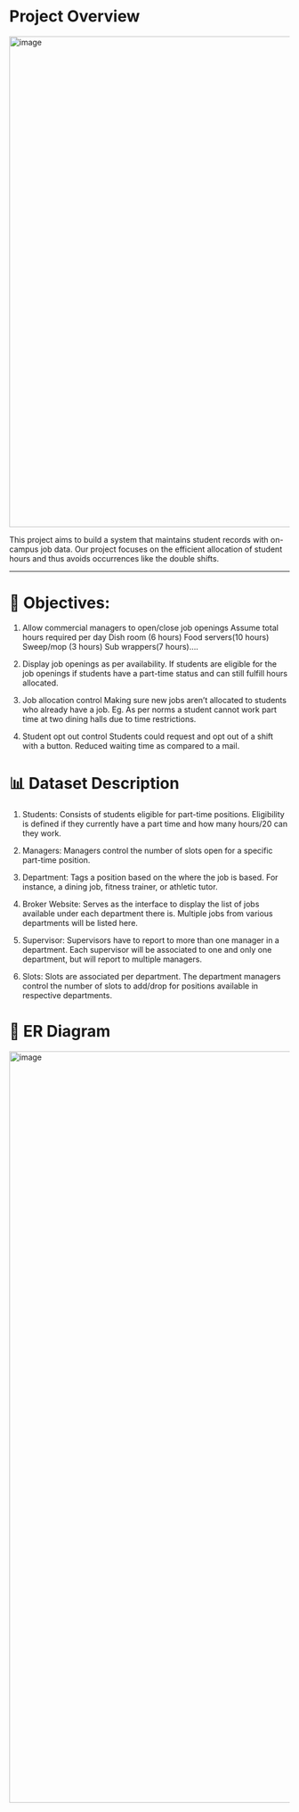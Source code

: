 # Project Overview
<img width="881" alt="image" src="https://github.com/user-attachments/assets/eb2a3d82-4cf3-4504-ac2f-39ba5d29f2c6">

This project aims to build a system that maintains student records with  on-campus job data. Our project focuses on the efficient allocation of student hours and thus avoids occurrences like the double shifts. 

---

# :dart: Objectives:

1. Allow commercial managers to open/close job openings
   Assume total hours required per day 
   Dish room (6 hours)
   Food servers(10 hours)
   Sweep/mop (3 hours)
   Sub wrappers(7 hours)….

2. Display job openings as per availability.
   If students are eligible for the job openings
   if students have a part-time status and can still fulfill hours allocated.

3. Job allocation control
   Making sure new jobs aren’t allocated to students who already have a job.  Eg.  As per norms a student cannot work part time  at two dining halls due to time restrictions.

4. Student opt out control 
   Students could request and opt out of a shift with a button. Reduced waiting  time as compared to a mail.


# :bar_chart: Dataset Description

1. Students: Consists of students eligible for part-time positions. Eligibility is defined if they currently have a part time and how many hours/20 can they work.

2. Managers:  Managers control the number of slots open for a specific part-time position.

3. Department: Tags a position based on the where the job is based. For instance, a dining job, fitness trainer, or athletic tutor.

4. Broker Website: Serves as the interface to display the list of jobs available under each department there is. Multiple jobs from various departments will be listed here.

6. Supervisor: Supervisors have to report to more than one manager in a department. Each supervisor will be associated to one and only one department, but will report to multiple managers.

7. Slots: Slots are associated per department. The department managers control the number of slots to add/drop for positions available in respective departments.

# :triangular_ruler: ER Diagram

<img width="1349" alt="image" src="https://github.com/user-attachments/assets/f4ef710f-6eb6-4618-8fe4-73be94d1d356">


